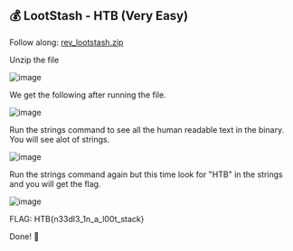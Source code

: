 ## 💰 LootStash - HTB (Very Easy)

Follow along: [rev_lootstash.zip](https://github.com/moromerx/Blue-Team/blob/main/Challenges/Reverse%20Engineering/Files/rev_lootstash.zip)

Unzip the file

![image](https://github.com/moromerx/Blue-Team/assets/162036545/3299b17f-d07f-4a15-9928-22f525fbe024)

We get the following after running the file.

![image](https://github.com/moromerx/Blue-Team/assets/162036545/c38189d9-dafa-4280-a7fd-7300f8d09dfb)

Run the strings command to see all the human readable text in the binary. You will see alot of strings.

![image](https://github.com/moromerx/Blue-Team/assets/162036545/12513286-d72f-4ce4-b7ba-efa4dd79f811)

Run the strings command again but this time look for "HTB" in the strings and you will get the flag.

![image](https://github.com/moromerx/Blue-Team/assets/162036545/eea55d92-1a75-409d-bb24-a0c244be26fe)

FLAG: HTB{n33dl3_1n_a_l00t_stack}

Done! 🎉
